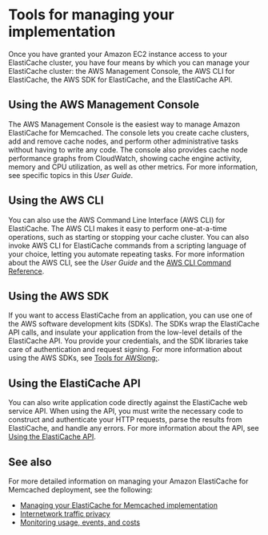 # Tools for managing your implementation<a name="WhatIs.Managing"></a>

Once you have granted your Amazon EC2 instance access to your ElastiCache cluster, you have four means by which you can manage your ElastiCache cluster: the AWS Management Console, the AWS CLI for ElastiCache, the AWS SDK for ElastiCache, and the ElastiCache API\.

## Using the AWS Management Console<a name="WhatIs.Managing.Means.CON"></a>

The AWS Management Console is the easiest way to manage Amazon ElastiCache for Memcached\. The console lets you create cache clusters, add and remove cache nodes, and perform other administrative tasks without having to write any code\. The console also provides cache node performance graphs from CloudWatch, showing cache engine activity, memory and CPU utilization, as well as other metrics\. For more information, see specific topics in this *User Guide*\.

## Using the AWS CLI<a name="WhatIs.Managing.Means.CLI"></a>

You can also use the AWS Command Line Interface \(AWS CLI\) for ElastiCache\. The AWS CLI makes it easy to perform one\-at\-a\-time operations, such as starting or stopping your cache cluster\. You can also invoke AWS CLI for ElastiCache commands from a scripting language of your choice, letting you automate repeating tasks\. For more information about the AWS CLI, see the *User Guide* and the [AWS CLI Command Reference](https://docs.aws.amazon.com/cli/latest/reference/)\.

## Using the AWS SDK<a name="WhatIs.Managing.Means.SDK"></a>

If you want to access ElastiCache from an application, you can use one of the AWS software development kits \(SDKs\)\. The SDKs wrap the ElastiCache API calls, and insulate your application from the low\-level details of the ElastiCache API\. You provide your credentials, and the SDK libraries take care of authentication and request signing\. For more information about using the AWS SDKs, see [Tools for AWSlong;](http://aws.amazon.com/tools/)\.

## Using the ElastiCache API<a name="WhatIs.Managing.Means.API"></a>

You can also write application code directly against the ElastiCache web service API\. When using the API, you must write the necessary code to construct and authenticate your HTTP requests, parse the results from ElastiCache, and handle any errors\. For more information about the API, see [Using the ElastiCache API](ProgrammingGuide.md)\.

## See also<a name="what-is-managing-see-also"></a>

For more detailed information on managing your Amazon ElastiCache for Memcached deployment, see the following:
+ [Managing your ElastiCache for Memcached implementation](managing-elasticache.md)
+ [Internetwork traffic privacy](Security.md)
+ [Monitoring usage, events, and costs](MonitoringECMetrics.md)